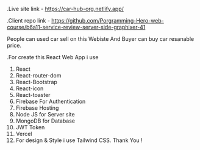 .Live site link - https://car-hub-org.netlify.app/

.Client repo link - https://github.com/Porgramming-Hero-web-course/b6a11-service-review-server-side-graphixer-41

People can used car sell on this Webiste
And Buyer can buy car resanable price.

.For create this React Web App i use
1. React
2. React-router-dom
3. React-Bootstrap
4. React-icon
5. React-toaster
6. Firebase For Authentication
7. Firebase Hosting
8. Node JS for Server site
9. MongoDB for Database
10. JWT Token
11. Vercel
12. For design & Style i use Tailwind CSS.
Thank You !